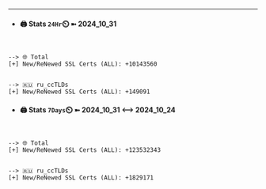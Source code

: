 

---
- #### 🖨️ **Stats** `24Hr`⏲️ ➼ 2024_10_31
```console


--> 🌐 Total
[+] New/ReNewed SSL Certs (ALL): +10143560


--> 🇷🇺 ru_ccTLDs
[+] New/ReNewed SSL Certs (ALL): +149091

```

- #### 🖨️ **Stats** `7Days`⏲️ ➼ 2024_10_31 <--> 2024_10_24
```console


--> 🌐 Total
[+] New/ReNewed SSL Certs (ALL): +123532343


--> 🇷🇺 ru_ccTLDs
[+] New/ReNewed SSL Certs (ALL): +1829171

```

